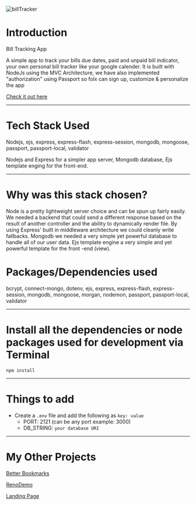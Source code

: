 ![billTracker](https://user-images.githubusercontent.com/52755177/188661307-18bf373e-d925-40a2-abc3-e8938fe9051d.gif)
# Introduction
Bill Tracking App

A simple app to track your bills due dates, paid and unpaid bill indicator, your own personal bill tracker like your google calender.
It is built with NodeJs using the MVC Architecture, we have also implemented "authorization" using Passport so folx can sign up, customize & personalize the app 

[Check it out here](https://inquisitive-bull-tunic.cyclic.app/)

---
# Tech Stack Used

Nodejs, ejs, express, express-flash, express-session, mongodb, mongoose, passport, passport-local, validator

Nodejs and Express for a simpler app server,  Mongodb database, Ejs template enging for the front-end. 


---


# Why was this stack chosen?

Node is a pretty lightweight server choice and can be spun up fairly easily. We needed a backend that could send a different response based on the result of another controller and the ability to dynamically render file. By using Express' built in middleware architecture we could cleanly write fallbacks. Mongodb  we needed a very simple yet powerful database to handle all of our user data. Ejs template engine a very simple and yet powerful template for the front -end (view).



# Packages/Dependencies used 

bcrypt, connect-mongo, dotenv, ejs, express, express-flash, express-session, mongodb, mongoose, morgan, nodemon, passport, passport-local, validator

---

# Install all the dependencies or node packages used for development via Terminal

`npm install` 

---

# Things to add

- Create a `.env` file and add the following as `key: value` 
  - PORT: 2121 (can be any port example: 3000) 
  - DB_STRING: `your database URI` 
 ---
 
 # My Other Projects
 [Better Bookmarks](https://github.com/timdoan22/fullstack-app)  
 
 [RenoDemo](https://github.com/timdoan22/portfolio-projects/tree/main/renodemo)  
 
 [Landing Page](https://xyzlanding.netlify.app/)
